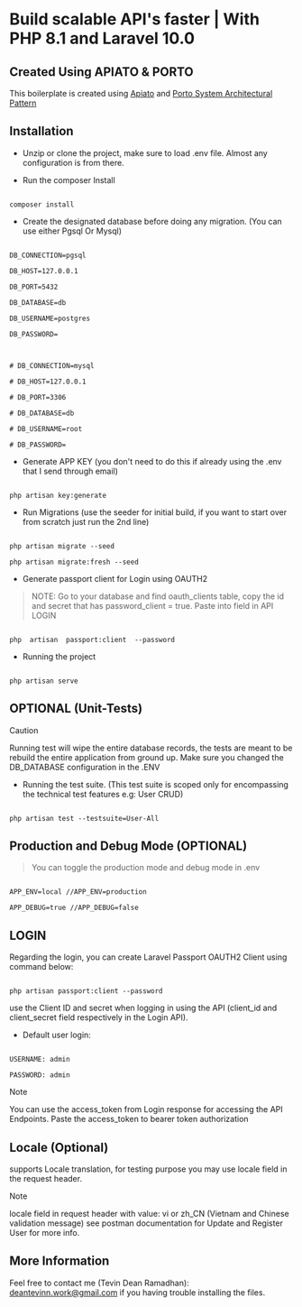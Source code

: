 # Build scalable API's faster | With PHP 8.1 and Laravel 10.0

## Created Using APIATO & PORTO

  

This boilerplate is created using [Apiato](https://apiato.io/) and [Porto System Architectural Pattern](https://mahmoudz.github.io/Porto/)

  

## Installation

  

- Unzip or clone the project, make sure to load .env file. Almost any configuration is from there.

  

- Run the composer Install

```shell

composer install

```

  

- Create the designated database before doing any migration. (You can use either Pgsql Or Mysql)

  

```env

DB_CONNECTION=pgsql

DB_HOST=127.0.0.1

DB_PORT=5432

DB_DATABASE=db

DB_USERNAME=postgres

DB_PASSWORD=

  

# DB_CONNECTION=mysql

# DB_HOST=127.0.0.1

# DB_PORT=3306

# DB_DATABASE=db

# DB_USERNAME=root

# DB_PASSWORD=

```

- Generate APP KEY (you don't need to do this if already using the .env that I send through email)

```shell

php artisan key:generate

```

  

- Run Migrations (use the seeder for initial build, if you want to start over from scratch just run the 2nd line)

```shell

php artisan migrate --seed

php artisan migrate:fresh --seed

```

  

- Generate passport client for Login using OAUTH2

> NOTE: Go to your database and find oauth_clients table, copy the id and secret that has password_client = true. Paste into field in API LOGIN

```shell

php  artisan  passport:client  --password

```

  

- Running the project

```shell

php artisan serve

```
  

## OPTIONAL (Unit-Tests)

> [!CAUTION]
>Running test will wipe the entire database records, the tests are meant to be rebuild the entire application from ground up. Make sure you changed the DB_DATABASE configuration in the .ENV

  

- Running the test suite. (This test suite is scoped only for encompassing the technical test features e.g: User CRUD)

  

```shell

php artisan test --testsuite=User-All

```

  

## Production and Debug Mode (OPTIONAL)

> You can toggle the production mode and debug mode in .env

```env

APP_ENV=local //APP_ENV=production

APP_DEBUG=true //APP_DEBUG=false

```


## LOGIN
Regarding the login, you can create Laravel Passport OAUTH2 Client using command below:
```shell

php artisan passport:client --password

```
use the Client ID and secret when logging in using the API (client_id and client_secret field respectively in the Login API).

  
- Default user login:

```

USERNAME: admin

PASSWORD: admin

```

> [!NOTE] 
> You can use the access_token from Login response for accessing the API Endpoints. Paste the access_token to bearer token authorization
  
  ## Locale (Optional)
  supports Locale translation, for testing purpose you may use locale field in the request header.

> [!NOTE] 
> locale field in request header with value: vi or zh_CN (Vietnam and Chinese validation message) see postman documentation for Update and Register User for more info.

## More Information

Feel free to contact me (Tevin Dean Ramadhan): deantevinn.work@gmail.com if you having trouble installing the files.
